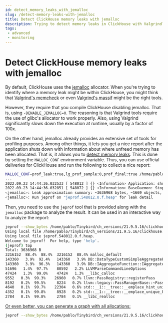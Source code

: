 ```yaml
---
id: detect_memory_leaks_with_jemalloc
slug: /detect-memory-leaks-with-jemalloc
title: Detect ClickHouse memory leaks with jemalloc
description: Trying to detect memory leaks in ClickHouse with Valgrind? Here's why and how to use jemalloc instead.
tags: 
 - advanced
 - monitoring
---
```


# Detect ClickHouse memory leaks with jemalloc

By default, ClickHouse uses the [jemalloc](http://jemalloc.net) allocator. When you're trying to identify where a memory leak might be within ClickHouse, you might think that [Valgrind's memcheck](https://valgrind.org/docs/manual/mc-manual.html) or even [Valgrind's massif](https://valgrind.org/docs/manual/ms-manual.html) might be the right tools. 

However, they require that you compile ClickHouse disabling jemalloc. That is, using `-DENABLE_JEMALLOC=0`. The reasoning is that Valgrind tools require the
use of glibc's allocator to work properly. Also, using Valgrind significantly slows down the execution at runtime, usually by a factor of 100x.

On the other hand, jemalloc already provides an extensive set of tools for profiling purposes. Among other things, it lets you get a nice report after the application shuts down with information about where unfreed memory has been
allocated. That is, it allows you to [detect memory leaks](https://github.com/jemalloc/jemalloc/wiki/Use-Case%3A-Leak-Checking). This is done by setting the `MALLOC_CONF` environment variable. Thus, you can use official deliveries for ClickHouse and run the following to collect a nice report:

```bash
MALLOC_CONF=prof_leak:true,lg_prof_sample:0,prof_final:true /home/pablo/Tinybird/ch_versions/21.9.5.16/clickhouse server
...
2022.09.23 14:44:36.032533 [ 548012 ] {} <Information> Application: shutting down
2022.09.23 14:44:36.032851 [ 548072 ] {} <Information> BaseDaemon: Stop SignalListener thread
<jemalloc>: Leak approximation summary: ~3636968 bytes, ~1669 objects, >= 1206 contexts
<jemalloc>: Run jeprof on "jeprof.548012.0.f.heap" for leak detail
```

Then, you need to use the `jeprof` tool that is provided along with the `jemalloc` package to analyze the result. It can be used in an interactive way to analyze the report:

```bash
jeprof --show_bytes /home/pablo/Tinybird/ch_versions/21.9.5.16/clickhouse jeprof.548012.0.f.heap
Using local file /home/pablo/Tinybird/ch_versions/21.9.5.16/clickhouse.
Using local file jeprof.548012.0.f.heap.
Welcome to jeprof!  For help, type 'help'.
(jeprof) top
Total: 3636968 B
3216152  88.4%  88.4%  3216152  88.4% malloc_default
143360   3.9%  92.4%   143360   3.9% DB::DataTypeCustomSimpleAggregateFunction::DataTypeCustomSimpleAggregateFunction
143360   3.9%  96.3%   143360   3.9% DB::IAggregateFunction::IAggregateFunction
51696   1.4%  97.7%    80592   2.2% LLVMParseCommandLineOptions
47424   1.3%  99.0%    47424   1.3% __libc_calloc
9552   0.3%  99.3%    26960   0.7% llvm::PassRegistry::registerPass
8192   0.2%  99.5%     8224   0.2% llvm::legacy::PassManagerBase::~PassManagerBase
4640   0.1%  99.7%    22304   0.6% std::__1::__tree::__emplace_hint_unique_key_args
4352   0.1%  99.8%     8928   0.2% std::__1::__tree::__emplace_unique_key_args
2784   0.1%  99.8%     2784   0.1% __libc_realloc
```

[Or even better, you can generate a graph with all allocations:](./img/memory_leak_graph.svg)

```bash
jeprof --show_bytes /home/pablo/Tinybird/ch_versions/21.9.5.16/clickhouse jeprof.548012.0.f.heap --pdf > memory_leak_report.pdf
```